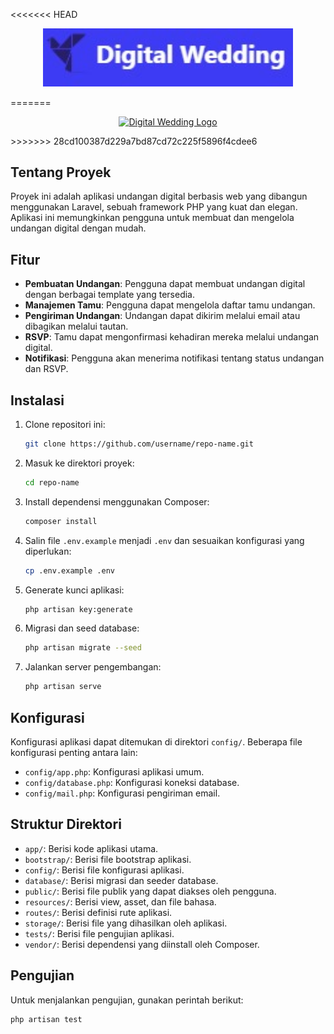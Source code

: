 <<<<<<< HEAD
<p align="center"> <img src="/public/img/readme/logoreadme.jpg" width="400" alt="Laravel Logo"></a></p>

=======
<p align="center"><a href="https://laravel.com" target="_blank"><img src="logoreadme.jpg" width="400" alt="Digital Wedding Logo"></a></p>
>>>>>>> 28cd100387d229a7bd87cd72c225f5896f4cdee6


## Tentang Proyek

Proyek ini adalah aplikasi undangan digital berbasis web yang dibangun menggunakan Laravel, sebuah framework PHP yang kuat dan elegan. Aplikasi ini memungkinkan pengguna untuk membuat dan mengelola undangan digital dengan mudah.

## Fitur

- **Pembuatan Undangan**: Pengguna dapat membuat undangan digital dengan berbagai template yang tersedia.
- **Manajemen Tamu**: Pengguna dapat mengelola daftar tamu undangan.
- **Pengiriman Undangan**: Undangan dapat dikirim melalui email atau dibagikan melalui tautan.
- **RSVP**: Tamu dapat mengonfirmasi kehadiran mereka melalui undangan digital.
- **Notifikasi**: Pengguna akan menerima notifikasi tentang status undangan dan RSVP.

## Instalasi

1. Clone repositori ini:
    ```sh
    git clone https://github.com/username/repo-name.git
    ```

2. Masuk ke direktori proyek:
    ```sh
    cd repo-name
    ```

3. Install dependensi menggunakan Composer:
    ```sh
    composer install
    ```

4. Salin file `.env.example` menjadi `.env` dan sesuaikan konfigurasi yang diperlukan:
    ```sh
    cp .env.example .env
    ```

5. Generate kunci aplikasi:
    ```sh
    php artisan key:generate
    ```

6. Migrasi dan seed database:
    ```sh
    php artisan migrate --seed
    ```

7. Jalankan server pengembangan:
    ```sh
    php artisan serve
    ```

## Konfigurasi

Konfigurasi aplikasi dapat ditemukan di direktori `config/`. Beberapa file konfigurasi penting antara lain:

- `config/app.php`: Konfigurasi aplikasi umum.
- `config/database.php`: Konfigurasi koneksi database.
- `config/mail.php`: Konfigurasi pengiriman email.

## Struktur Direktori

- `app/`: Berisi kode aplikasi utama.
- `bootstrap/`: Berisi file bootstrap aplikasi.
- `config/`: Berisi file konfigurasi aplikasi.
- `database/`: Berisi migrasi dan seeder database.
- `public/`: Berisi file publik yang dapat diakses oleh pengguna.
- `resources/`: Berisi view, asset, dan file bahasa.
- `routes/`: Berisi definisi rute aplikasi.
- `storage/`: Berisi file yang dihasilkan oleh aplikasi.
- `tests/`: Berisi file pengujian aplikasi.
- `vendor/`: Berisi dependensi yang diinstall oleh Composer.

## Pengujian

Untuk menjalankan pengujian, gunakan perintah berikut:
```sh
php artisan test
